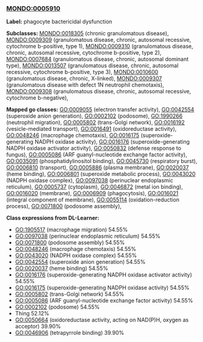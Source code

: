 
### [MONDO:0005910](http://purl.obolibrary.org/obo/MONDO_0005910)
**Label:** phagocyte bactericidal dysfunction

**Subclasses:** [MONDO:0018305](http://purl.obolibrary.org/obo/MONDO_0018305) (chronic granulomatous disease), [MONDO:0009309](http://purl.obolibrary.org/obo/MONDO_0009309) (granulomatous disease, chronic, autosomal recessive, cytochrome b-positive, type 1), [MONDO:0009310](http://purl.obolibrary.org/obo/MONDO_0009310) (granulomatous disease, chronic, autosomal recessive, cytochrome b-positive, type 2), [MONDO:0007684](http://purl.obolibrary.org/obo/MONDO_0007684) (granulomatous disease, chronic, autosomal dominant type), [MONDO:0013507](http://purl.obolibrary.org/obo/MONDO_0013507) (granulomatous disease, chronic, autosomal recessive, cytochrome b-positive, type 3), [MONDO:0010600](http://purl.obolibrary.org/obo/MONDO_0010600) (granulomatous disease, chronic, X-linked), [MONDO:0009307](http://purl.obolibrary.org/obo/MONDO_0009307) (granulomatous disease with defect 1N neutrophil chemotaxis), [MONDO:0009308](http://purl.obolibrary.org/obo/MONDO_0009308) (granulomatous disease, chronic, autosomal recessive, cytochrome b-negative), 

**Mapped go classes:** [GO:0009055](http://purl.obolibrary.org/obo/GO_0009055) (electron transfer activity), [GO:0042554](http://purl.obolibrary.org/obo/GO_0042554) (superoxide anion generation), [GO:0002102](http://purl.obolibrary.org/obo/GO_0002102) (podosome), [GO:1990266](http://purl.obolibrary.org/obo/GO_1990266) (neutrophil migration), [GO:0005802](http://purl.obolibrary.org/obo/GO_0005802) (trans-Golgi network), [GO:0016192](http://purl.obolibrary.org/obo/GO_0016192) (vesicle-mediated transport), [GO:0016491](http://purl.obolibrary.org/obo/GO_0016491) (oxidoreductase activity), [GO:0048246](http://purl.obolibrary.org/obo/GO_0048246) (macrophage chemotaxis), [GO:0016175](http://purl.obolibrary.org/obo/GO_0016175) (superoxide-generating NADPH oxidase activity), [GO:0016176](http://purl.obolibrary.org/obo/GO_0016176) (superoxide-generating NADPH oxidase activator activity), [GO:0050832](http://purl.obolibrary.org/obo/GO_0050832) (defense response to fungus), [GO:0005086](http://purl.obolibrary.org/obo/GO_0005086) (ARF guanyl-nucleotide exchange factor activity), [GO:0035091](http://purl.obolibrary.org/obo/GO_0035091) (phosphatidylinositol binding), [GO:0045730](http://purl.obolibrary.org/obo/GO_0045730) (respiratory burst), [GO:0006810](http://purl.obolibrary.org/obo/GO_0006810) (transport), [GO:0005886](http://purl.obolibrary.org/obo/GO_0005886) (plasma membrane), [GO:0020037](http://purl.obolibrary.org/obo/GO_0020037) (heme binding), [GO:0006801](http://purl.obolibrary.org/obo/GO_0006801) (superoxide metabolic process), [GO:0043020](http://purl.obolibrary.org/obo/GO_0043020) (NADPH oxidase complex), [GO:0097038](http://purl.obolibrary.org/obo/GO_0097038) (perinuclear endoplasmic reticulum), [GO:0005737](http://purl.obolibrary.org/obo/GO_0005737) (cytoplasm), [GO:0046872](http://purl.obolibrary.org/obo/GO_0046872) (metal ion binding), [GO:0016020](http://purl.obolibrary.org/obo/GO_0016020) (membrane), [GO:0006909](http://purl.obolibrary.org/obo/GO_0006909) (phagocytosis), [GO:0016021](http://purl.obolibrary.org/obo/GO_0016021) (integral component of membrane), [GO:0055114](http://purl.obolibrary.org/obo/GO_0055114) (oxidation-reduction process), [GO:0071800](http://purl.obolibrary.org/obo/GO_0071800) (podosome assembly), 

**Class expressions from DL-Learner:**

- [GO:1905517](http://purl.obolibrary.org/obo/GO_1905517) (macrophage migration) 54.55%
- [GO:0097038](http://purl.obolibrary.org/obo/GO_0097038) (perinuclear endoplasmic reticulum) 54.55%
- [GO:0071800](http://purl.obolibrary.org/obo/GO_0071800) (podosome assembly) 54.55%
- [GO:0048246](http://purl.obolibrary.org/obo/GO_0048246) (macrophage chemotaxis) 54.55%
- [GO:0043020](http://purl.obolibrary.org/obo/GO_0043020) (NADPH oxidase complex) 54.55%
- [GO:0042554](http://purl.obolibrary.org/obo/GO_0042554) (superoxide anion generation) 54.55%
- [GO:0020037](http://purl.obolibrary.org/obo/GO_0020037) (heme binding) 54.55%
- [GO:0016176](http://purl.obolibrary.org/obo/GO_0016176) (superoxide-generating NADPH oxidase activator activity) 54.55%
- [GO:0016175](http://purl.obolibrary.org/obo/GO_0016175) (superoxide-generating NADPH oxidase activity) 54.55%
- [GO:0005802](http://purl.obolibrary.org/obo/GO_0005802) (trans-Golgi network) 54.55%
- [GO:0005086](http://purl.obolibrary.org/obo/GO_0005086) (ARF guanyl-nucleotide exchange factor activity) 54.55%
- [GO:0002102](http://purl.obolibrary.org/obo/GO_0002102) (podosome) 54.55%
- Thing 52.12%
- [GO:0050664](http://purl.obolibrary.org/obo/GO_0050664) (oxidoreductase activity, acting on NAD(P)H, oxygen as acceptor) 39.90%
- [GO:0046906](http://purl.obolibrary.org/obo/GO_0046906) (tetrapyrrole binding) 39.90%


